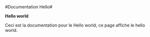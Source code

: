 #Documentation Hello#

**Hello world**

Ceci est la documentation pour le Hello world, ce page affiche le hello world.